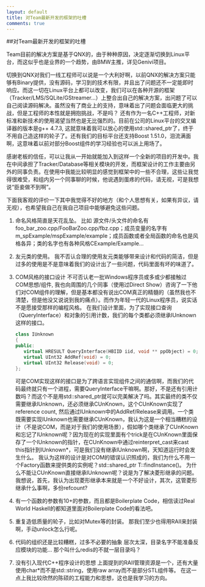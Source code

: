 ```yaml
---
layout: default
title: 对Team最新开发的框架的吐槽
comments: true
---
```


##对Team最新开发的框架的吐槽

Team目前的解决方案是基于QNX的，由于种种原因，决定逐渐切换到Linux平台，而这似乎也是业界的一个趋势，由BMW主推，详见Genivi项目。

切换到QNX对我们一线工程师可以说是一个大利好啊，以前QNX的解决方案只能够有Binary提供，没有源码，学习到的技术有限，并且出了问题还不一定能即时响应。而这一切在Linux平台上都可以改变，我们可以在各种开源的框架（Tracker/LMS/SQLite/GStreamer...）上整合出自己的解决方案，出问题了可以自己阅读源码解决。虽然没有了商业上的支持，意味着出了问题会面临更大的挑战，但是工程师的本性就是拥抱挑战，不是吗？
还有作为一名C++工程师，对新标准和新技术的使用渴望当然也是无比强烈的。目前在公司的Linux平台的交叉编译器的版本是g++
4.7.3,
这就意味着我可以放心的使用std::shared_ptr了，终于不用自己造这样的轮子了。还有我们的目标平台还支持Boost
1.51.0，泪流满面啊，这意味着以前对部分Boost组件的学习经验也可以派上用场了。

感谢老板的信任，可以让我从一开始就能加入到这样一个全新的项目的开发中。我在中间承担了Tracker/Database等相关模块的开发，而框架设计的工作主要由另外的同事负责。在使用中我能比较明显的感觉到框架中的一些不合理，这些让我觉得很难受，和组内另一个同事聊的时候，他说遇到蛋疼的代码，请无视，可是我想说“臣妾做不到啊”。

下面我客观的评价一下其中我觉得不好的地方（和个人思想有关，如果有异议，请无视），也希望我自己在我自己项目中能够避免这些问题。

1. 命名风格简直是天花乱坠。
   比如
   源文件/头文件的命名有foo_bar_zoo.cpp/FooBarZoo.cpp/fbz.cpp；成员变量的名字有m_spExample/mspExample/example；成员函数或者全局函数的命名也是风格各异；类的名字也有各种风格CExample/Example...
   
2. 友元类的使用。
   我不否认合理的使用友元类能够带来设计和代码的简洁，但是过多的使用是不是意味着我们的设计出了一些问题，代码里面有坏的味道了。

3. COM风格的接口设计
   不可否认老一批Windows程序员或多或少都接触过COM思想/组件, 我也向周围的几个同事（使用过Direct
   Show）咨询了一下他们对COM组件的理解，但是基本都没有说出COM真正的精髓的（虽然我也不清楚，但是他没又说说到我的痛点）。而作为年轻一代的Linux程序员，说实话不是愿接受那样的编程风格。
   在我们设计里面，为了实现接口查询（QueryInterface）和对象的引用计数，我们的每个类都必须继承IUnknown这样的接口。
   ```c++
   class IUnknown
   {
   public: 
      virtual HRESULT QueryInterface(HBIID iid, void ** ppObject) = 0;
      virtual UInt32 AddRef(void) = 0; 
      virtual UInt32 Release(void) = 0;
   };
   ```
   可是COM实现这样的接口是为了跨语言实现组件之间的通信啊，而我们的代码最终就只有一个进程，需要QueryInterface干嘛啊。那好，不是还有引用计数吗？而这个不是用std::shared_ptr就可以完美解决了吗。其实最终的类不仅需要继承IUnknown，还必须继承CUnKnown，这个CUnKnown实现了reference count, 然后通过IUnknown中的AddRef/Release来调用。一个类既需要实现IUnknown也需要继承CUnKnown，我认为这是一个相当糟糕的设计（不是说COM，而是对于我们的使用场景），假如哪个类继承了CUnKnown和忘记了IUnknown呢？因为现在的实现里面有个trick是在CUnKnown里面保存了一个IUnknown的指针，在CUnKnown中通过reinterpret_cast来cast this指针到IUnknown*，可是我们没有继承IUnknown啊，天知道运行时会发生什么。 我认为这样的设计是对COM的错误认识照成的，我们为什么不用一个Factory函数来提供类的实例呢？std::shared_ptr<T> T::findInstance()。 为什么不能让CUnKnown直接继承IUnknown呢？说是为了解决菱形继承的问题。我想说，首先，我认为出现菱形继承本来就是一个不好设计，其次，这管菱形继承什么事啊，多份refcount?

4. 有一个函数的参数有10+的参数，而且都是Boilerplate Code，相信读过Real World Haskell的都知道里面对Boilerplate Code的看法吧。

5. 重复造低质量的轮子，比如对Mutex等的封装。
   那我们至少也得用RAII来封装啊，手动unlock怎么行呢。

6. 代码的组织还是比较糟糕，过多不必要的抽象
   层次太深，目录名字不能准备反应模块的功能... 那个叫什么redis的不就一层目录吗？

7. 没有引入现代C++程序设计的思想
   上面提到的RAII管理资源是一个，还有大量使用char*而不是std::string，使用raw array而不是部分STL组件等。 在这一点上我比较欣然的陈硕的工程能力和思想，这也是我学习的方向。




